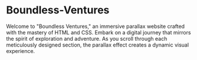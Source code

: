 # Boundless-Ventures
Welcome to "Boundless Ventures," an immersive parallax website crafted with the mastery of HTML and CSS. Embark on a digital journey that mirrors the spirit of exploration and adventure. As you scroll through each meticulously designed section, the parallax effect creates a dynamic visual experience.          
      
    
     
      
         
                
    
           
                   
          
                                 
             
                 
        
         
  
 
 
